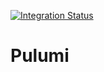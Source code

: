 [![Integration Status](https://github.com/jhburns/ExperienceCapture/workflows/Pulumi%20Integration/badge.svg)](https://github.com/jhburns/ExperienceCapture/actions?query=workflow%3A%22Pulumi+Integration%22)

# Pulumi